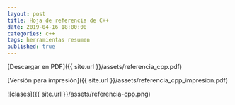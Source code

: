 ```yaml
---
layout: post
title: Hoja de referencia de C++
date: 2019-04-16 18:00:00
categories: c++
tags: herramientas resumen
published: true
---
```


[Descargar en PDF]({{ site.url }}/assets/referencia_cpp.pdf)

[Versión para impresión]({{ site.url }}/assets/referencia_cpp_impresion.pdf)

![clases]({{ site.url }}/assets/referencia-cpp.png)
